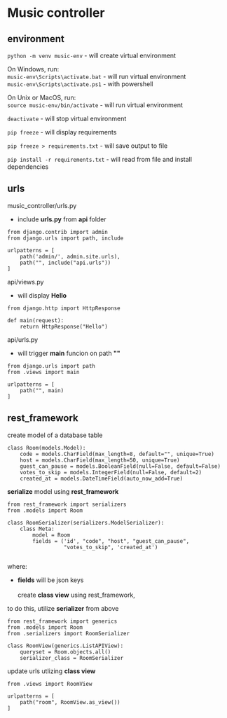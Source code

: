 # Music controller

## environment

`python -m venv music-env` - will create virtual environment

On Windows, run:\
`music-env\Scripts\activate.bat` - will run virtual environment\
`music-env\Scripts\activate.ps1` - with powershell

On Unix or MacOS, run:\
`source music-env/bin/activate` - will run virtual environment

`deactivate` - will stop virtual environment

`pip freeze` - will display requirements

`pip freeze > requirements.txt` - will save output to file

`pip install -r requirements.txt` - will read from file and install dependencies
  
## urls

music_controller/urls.py
- include **urls.py** from **api** folder
```
from django.contrib import admin
from django.urls import path, include

urlpatterns = [
    path('admin/', admin.site.urls),
    path("", include("api.urls"))
]
```

api/views.py
- will display **Hello**
```
from django.http import HttpResponse

def main(request):
    return HttpResponse("Hello")
```

api/urls.py
- will trigger **main** funcion on path **""**
```
from django.urls import path
from .views import main

urlpatterns = [
    path("", main)
]
```

## rest_framework

create model of a database table
```
class Room(models.Model):
    code = models.CharField(max_length=8, default="", unique=True)
    host = models.CharField(max_length=50, unique=True)
    guest_can_pause = models.BooleanField(null=False, default=False)
    votes_to_skip = models.IntegerField(null=False, default=2)
    created_at = models.DateTimeField(auto_now_add=True)
```

**serialize** model using **rest_framework**
```
from rest_framework import serializers
from .models import Room

class RoomSerializer(serializers.ModelSerializer):
    class Meta:
        model = Room
        fields = ('id', "code", "host", "guest_can_pause",
                  "votes_to_skip", 'created_at')
    
```
where:
- **fields** will be json keys
\
\
create **class view** using rest_framework, 

to do this, utilize **serializer** from above
```
from rest_framework import generics
from .models import Room
from .serializers import RoomSerializer

class RoomView(generics.ListAPIView):
    queryset = Room.objects.all()
    serializer_class = RoomSerializer
```


update urls utlizing **class view**
```
from .views import RoomView

urlpatterns = [
    path("room", RoomView.as_view())
]
```